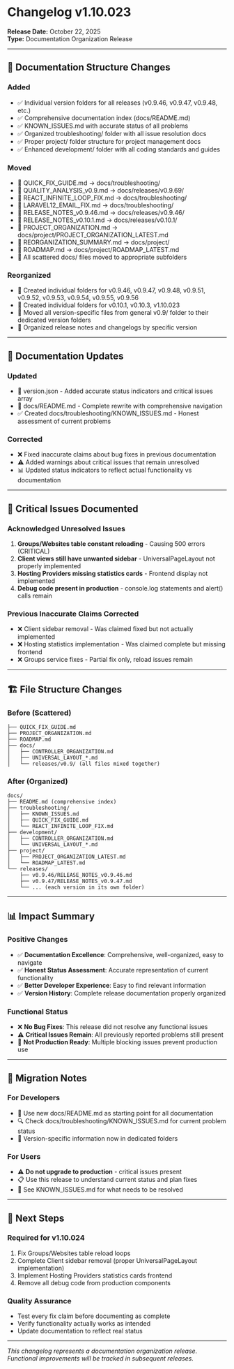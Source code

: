 # Changelog v1.10.023

**Release Date:** October 22, 2025  
**Type:** Documentation Organization Release

---

## 📁 **Documentation Structure Changes**

### **Added**
- ✅ Individual version folders for all releases (v0.9.46, v0.9.47, v0.9.48, etc.)
- ✅ Comprehensive documentation index (docs/README.md)
- ✅ KNOWN_ISSUES.md with accurate status of all problems
- ✅ Organized troubleshooting/ folder with all issue resolution docs
- ✅ Proper project/ folder structure for project management docs
- ✅ Enhanced development/ folder with all coding standards and guides

### **Moved**
- 📁 QUICK_FIX_GUIDE.md → docs/troubleshooting/
- 📁 QUALITY_ANALYSIS_v0.9.md → docs/releases/v0.9.69/
- 📁 REACT_INFINITE_LOOP_FIX.md → docs/troubleshooting/
- 📁 LARAVEL12_EMAIL_FIX.md → docs/troubleshooting/
- 📁 RELEASE_NOTES_v0.9.46.md → docs/releases/v0.9.46/
- 📁 RELEASE_NOTES_v0.10.1.md → docs/releases/v0.10.1/
- 📁 PROJECT_ORGANIZATION.md → docs/project/PROJECT_ORGANIZATION_LATEST.md
- 📁 REORGANIZATION_SUMMARY.md → docs/project/
- 📁 ROADMAP.md → docs/project/ROADMAP_LATEST.md
- 📁 All scattered docs/ files moved to appropriate subfolders

### **Reorganized**
- 📂 Created individual folders for v0.9.46, v0.9.47, v0.9.48, v0.9.51, v0.9.52, v0.9.53, v0.9.54, v0.9.55, v0.9.56
- 📂 Created individual folders for v0.10.1, v0.10.3, v1.10.023
- 📂 Moved all version-specific files from general v0.9/ folder to their dedicated version folders
- 📂 Organized release notes and changelogs by specific version

---

## 📝 **Documentation Updates**

### **Updated**
- 🔄 version.json - Added accurate status indicators and critical issues array
- 🔄 docs/README.md - Complete rewrite with comprehensive navigation
- ✅ Created docs/troubleshooting/KNOWN_ISSUES.md - Honest assessment of current problems

### **Corrected**
- ❌ Fixed inaccurate claims about bug fixes in previous documentation
- ⚠️ Added warnings about critical issues that remain unresolved
- 📊 Updated status indicators to reflect actual functionality vs documentation

---

## 🚨 **Critical Issues Documented**

### **Acknowledged Unresolved Issues**
1. **Groups/Websites table constant reloading** - Causing 500 errors (CRITICAL)
2. **Client views still have unwanted sidebar** - UniversalPageLayout not properly implemented
3. **Hosting Providers missing statistics cards** - Frontend display not implemented
4. **Debug code present in production** - console.log statements and alert() calls remain

### **Previous Inaccurate Claims Corrected**
- ❌ Client sidebar removal - Was claimed fixed but not actually implemented
- ❌ Hosting statistics implementation - Was claimed complete but missing frontend
- ❌ Groups service fixes - Partial fix only, reload issues remain

---

## 🏗️ **File Structure Changes**

### **Before (Scattered)**
```
├── QUICK_FIX_GUIDE.md
├── PROJECT_ORGANIZATION.md
├── ROADMAP.md
├── docs/
│   ├── CONTROLLER_ORGANIZATION.md
│   ├── UNIVERSAL_LAYOUT_*.md
│   └── releases/v0.9/ (all files mixed together)
```

### **After (Organized)**
```
docs/
├── README.md (comprehensive index)
├── troubleshooting/
│   ├── KNOWN_ISSUES.md
│   ├── QUICK_FIX_GUIDE.md
│   └── REACT_INFINITE_LOOP_FIX.md
├── development/
│   ├── CONTROLLER_ORGANIZATION.md
│   └── UNIVERSAL_LAYOUT_*.md
├── project/
│   ├── PROJECT_ORGANIZATION_LATEST.md
│   └── ROADMAP_LATEST.md
└── releases/
    ├── v0.9.46/RELEASE_NOTES_v0.9.46.md
    ├── v0.9.47/RELEASE_NOTES_v0.9.47.md
    └── ... (each version in its own folder)
```

---

## 📊 **Impact Summary**

### **Positive Changes**
- ✅ **Documentation Excellence**: Comprehensive, well-organized, easy to navigate
- ✅ **Honest Status Assessment**: Accurate representation of current functionality
- ✅ **Better Developer Experience**: Easy to find relevant information
- ✅ **Version History**: Complete release documentation properly organized

### **Functional Status**
- ❌ **No Bug Fixes**: This release did not resolve any functional issues
- ⚠️ **Critical Issues Remain**: All previously reported problems still present
- 🚫 **Not Production Ready**: Multiple blocking issues prevent production use

---

## 🔄 **Migration Notes**

### **For Developers**
- 📖 Use new docs/README.md as starting point for all documentation
- 🔍 Check docs/troubleshooting/KNOWN_ISSUES.md for current problem status
- 📂 Version-specific information now in dedicated folders

### **For Users**
- ⚠️ **Do not upgrade to production** - critical issues present
- 📋 Use this release to understand current status and plan fixes
- 🔧 See KNOWN_ISSUES.md for what needs to be resolved

---

## 🎯 **Next Steps**

### **Required for v1.10.024**
1. Fix Groups/Websites table reload loops
2. Complete Client sidebar removal (proper UniversalPageLayout implementation)
3. Implement Hosting Providers statistics cards frontend
4. Remove all debug code from production components

### **Quality Assurance**
- Test every fix claim before documenting as complete
- Verify functionality actually works as intended
- Update documentation to reflect real status

---

*This changelog represents a documentation organization release. Functional improvements will be tracked in subsequent releases.*